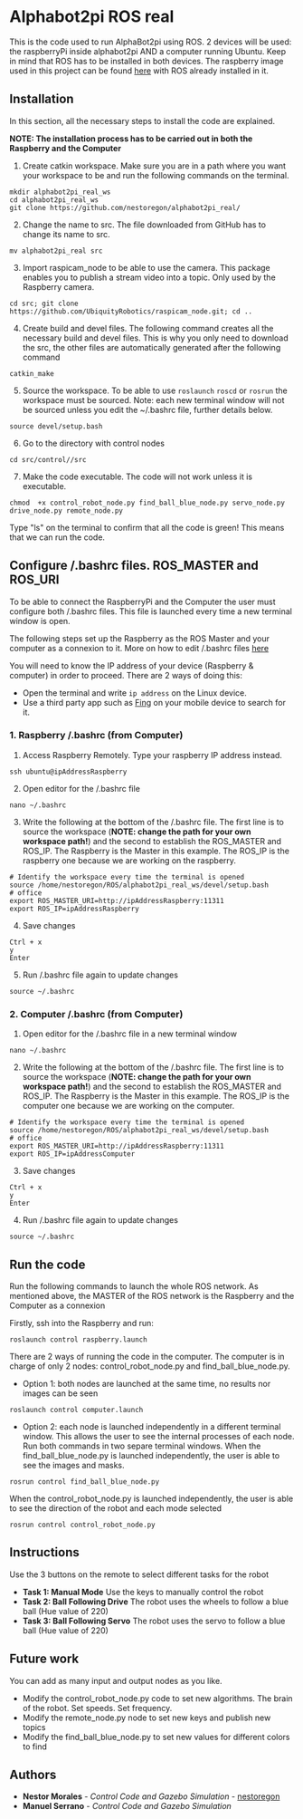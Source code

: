 # Alphabot2pi ROS real
This is the code used to run AlphaBot2pi using ROS. 2 devices will be used: the raspberryPi inside alphabot2pi AND a computer running Ubuntu. Keep in mind that ROS has to be installed in both devices. The raspberry image used in this project can be found [here](https://downloads.ubiquityrobotics.com/pi.html) with ROS already installed in it.

## Installation

In this section, all the necessary steps to install the code are explained.

**NOTE: The installation process has to be carried out in both the Raspberry and the Computer**

1. Create catkin workspace. Make sure you are in a path where you want your workspace to be and run the following commands on the terminal.
```
mkdir alphabot2pi_real_ws
cd alphabot2pi_real_ws
git clone https://github.com/nestoregon/alphabot2pi_real/
```
2. Change the name to src. The file downloaded from GitHub has to change its name to src.
```
mv alphabot2pi_real src 
```
3. Import raspicam_node to be able to use the camera. This package enables you to publish a stream video into a topic. Only used by the Raspberry camera.
```
cd src; git clone https://github.com/UbiquityRobotics/raspicam_node.git; cd ..
```
4. Create build and devel files. The following command creates all the necessary build and devel files. This is why you only need to download the src, the other files are automatically generated after the following command
```
catkin_make
```
5. Source the workspace. To be able to use ```roslaunch``` ```roscd``` or ```rosrun``` the workspace must be sourced. Note: each new terminal window will not be sourced unless you edit the ~/.bashrc file, further details below.
```
source devel/setup.bash
```
6. Go to the directory with control nodes
```
cd src/control//src
```
7. Make the code executable. The code will not work unless it is executable.
```
chmod  +x control_robot_node.py find_ball_blue_node.py servo_node.py drive_node.py remote_node.py
```
Type "ls" on the terminal to confirm that all the code is green! This means that we can run the code.

## Configure /.bashrc files. ROS_MASTER and ROS_URI

To be able to connect the RaspberryPi and the Computer the user must configure both /.bashrc files. This file is launched every time a new terminal window is open.

The following steps set up the Raspberry as the ROS Master and your computer as a connexion to it. More on how to edit /.bashrc files [here](http://answers.ros.org/question/272065/specification-of-ros_master_uri-and-ros_hostname/)

You will need to know the IP address of your device (Raspberry & computer) in order to proceed. There are 2 ways of doing this:
* Open the terminal and write ```ip address``` on the Linux device.
* Use a third party app such as [Fing](https://www.fing.com/) on your mobile device to search for it.

### 1. Raspberry /.bashrc (from Computer)
1. Access Raspberry Remotely. Type your raspberry IP address instead.

```
ssh ubuntu@ipAddressRaspberry
```
2. Open editor for the /.bashrc file
```
nano ~/.bashrc
```
3. Write the following at the bottom of the /.bashrc file. The first line is to source the workspace (**NOTE: change the path for your own workspace path!**) and the second to establish the ROS_MASTER and ROS_IP. The Raspberry is the Master in this example. The ROS_IP is the raspberry one because we are working on the raspberry.
```
# Identify the workspace every time the terminal is opened
source /home/nestoregon/ROS/alphabot2pi_real_ws/devel/setup.bash
# office
export ROS_MASTER_URI=http://ipAddressRaspberry:11311
export ROS_IP=ipAddressRaspberry
```
4. Save changes
```
Ctrl + x
y
Enter
```
5. Run /.bashrc file again to update changes
```
source ~/.bashrc
```

### 2. Computer /.bashrc (from Computer)

1. Open editor for the /.bashrc file in a new terminal window
```
nano ~/.bashrc
```
2. Write the following at the bottom of the /.bashrc file. The first line is to source the workspace (**NOTE: change the path for your own workspace path!**) and the second to establish the ROS_MASTER and ROS_IP. The Raspberry is the Master in this example. The ROS_IP is the computer one because we are working on the computer.
```
# Identify the workspace every time the terminal is opened
source /home/nestoregon/ROS/alphabot2pi_real_ws/devel/setup.bash
# office
export ROS_MASTER_URI=http://ipAddressRaspberry:11311
export ROS_IP=ipAddressComputer
```
3. Save changes
```
Ctrl + x
y
Enter
```
4. Run /.bashrc file again to update changes
```
source ~/.bashrc
```
## Run the code

Run the following commands to launch the whole ROS network. As mentioned above, the MASTER of the ROS network is the Raspberry and the Computer as a connexion

Firstly, ssh into the Raspberry and run:
```
roslaunch control raspberry.launch
```
There are 2 ways of running the code in the computer. The computer is in charge of only 2 nodes: control_robot_node.py and find_ball_blue_node.py.
* Option 1: both nodes are launched at the same time, no results nor images can be seen
```
roslaunch control computer.launch
```
* Option 2: each node is launched independently in a different terminal window. This allows the user to see the internal processes of each node. Run both commands in two separe terminal windows.
When the find_ball_blue_node.py is launched independently, the user is able to see the images and masks. 
``` 
rosrun control find_ball_blue_node.py
```
When the control_robot_node.py is launched independently, the user is able to see the direction of the robot and each mode selected
```
rosrun control control_robot_node.py
```
## Instructions
Use the 3 buttons on the remote to select different tasks for the robot
* **Task 1: Manual Mode** Use the keys to manually control the robot
* **Task 2: Ball Following Drive** The robot uses the wheels to follow a blue ball (Hue value of 220)
* **Task 3: Ball Following Servo** The robot uses the servo to follow a blue ball (Hue value of 220)

## Future work
You can add as many input and output nodes as you like.
* Modify the control_robot_node.py code to set new algorithms. The brain of the robot. Set speeds. Set frequency. 
* Modify the remote_node.py node to set new keys and publish new topics
* Modify the find_ball_blue_node.py to set new values for different colors to find

## Authors

* **Nestor Morales** - *Control Code and Gazebo Simulation* - [nestoregon](https://github.com/nestoregon)
* **Manuel Serrano** - *Control Code and Gazebo Simulation*
